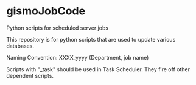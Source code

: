 # gismoJobCode
Python scripts for scheduled server jobs

This repository is for python scripts that are used to update various databases.

Naming Convention:
XXXX_yyyy (Department, job name)

Scripts with "_task" should be used in Task Scheduler.  They fire off other dependent scripts.
